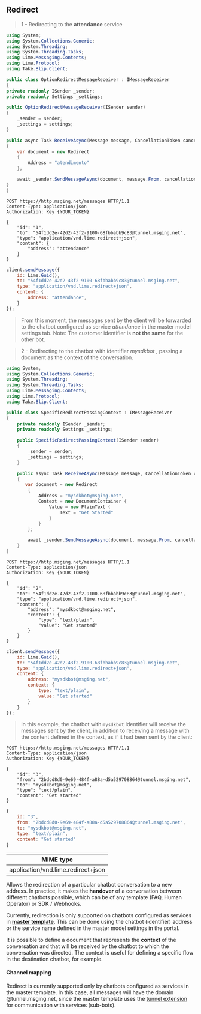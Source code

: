 ## Redirect

> 1 - Redirecting to the **attendance** service

```csharp
using System;
using System.Collections.Generic;
using System.Threading;
using System.Threading.Tasks;
using Lime.Messaging.Contents;
using Lime.Protocol;
using Take.Blip.Client;

public class OptionRedirectMessageReceiver : IMessageReceiver
{
private readonly ISender _sender;
private readonly Settings _settings;

public OptionRedirectMessageReceiver(ISender sender)
{
    _sender = sender;
    _settings = settings;
}

public async Task ReceiveAsync(Message message, CancellationToken cancellationToken)
{
    var document = new Redirect
    {
        Address = "atendimento"
    };

    await _sender.SendMessageAsync(document, message.From, cancellationToken);
}
}
```

```http
POST https://http.msging.net/messages HTTP/1.1
Content-Type: application/json
Authorization: Key {YOUR_TOKEN}

{
    "id": "1",
    "to": "54f1dd2e-42d2-43f2-9100-68fbbabb9c83@tunnel.msging.net",
    "type": "application/vnd.lime.redirect+json",
    "content": {
        "address": "attendance"
    }
}
```

```javascript
client.sendMessage({
    id: Lime.Guid(),
    to: "54f1dd2e-42d2-43f2-9100-68fbbabb9c83@tunnel.msging.net",
    type: "application/vnd.lime.redirect+json",
    content: {
        address: "attendance",
    }
});
```

>From this moment, the messages sent by the client will be forwarded to the chatbot configured as service *attendance* in the master model settings tab. Note: The customer identifier is **not the same** for the other bot.

> 2 - Redirecting to the chatbot with identifier *mysdkbot* , passing a document as the context of the conversation.

```csharp
using System;
using System.Collections.Generic;
using System.Threading;
using System.Threading.Tasks;
using Lime.Messaging.Contents;
using Lime.Protocol;
using Take.Blip.Client;

public class SpecificRedirectPassingContext : IMessageReceiver
{
    private readonly ISender _sender;
    private readonly Settings _settings;

    public SpecificRedirectPassingContext(ISender sender)
    {
        _sender = sender;
        _settings = settings;
    }

    public async Task ReceiveAsync(Message message, CancellationToken cancellationToken)
    {
       var document = new Redirect
        {
            Address = "mysdkbot@msging.net",
            Context = new DocumentContainer {
                Value = new PlainText {
                    Text = "Get Started"
                }
            }
        };

        await _sender.SendMessageAsync(document, message.From, cancellationToken);
    }
}
```

```http
POST https://http.msging.net/messages HTTP/1.1
Content-Type: application/json
Authorization: Key {YOUR_TOKEN}

{
    "id": "2",
    "to": "54f1dd2e-42d2-43f2-9100-68fbbabb9c83@tunnel.msging.net",
    "type": "application/vnd.lime.redirect+json",
    "content": {
        "address": "mysdkbot@msging.net",
        "context": {
            "type": "text/plain",
            "value": "Get started"
        }
    }
}
```

```javascript
client.sendMessage({
    id: Lime.Guid(),
    to: "54f1dd2e-42d2-43f2-9100-68fbbabb9c83@tunnel.msging.net",
    type: "application/vnd.lime.redirect+json",
    content: {
        address: "mysdkbot@msging.net",
        context: {
            type: "text/plain",
            value: "Get started"
        }
    }
});
```

>In this example, the chatbot with `mysdkbot` identifier will receive the messages sent by the client, in addition to receiving a message with the content defined in the context, as if it had been sent by the client:

```http
POST https://http.msging.net/messages HTTP/1.1
Content-Type: application/json
Authorization: Key {YOUR_TOKEN}

{
    "id": "3",
    "from": "2bdcd8d0-9e69-484f-a88a-d5a529708864@tunnel.msging.net",
    "to": "mysdkbot@msging.net",
    "type": "text/plain",
    "content": "Get started"
}
```

```javascript
{
    id: "3",
    from: "2bdcd8d0-9e69-484f-a88a-d5a529708864@tunnel.msging.net",
    to: "mysdkbot@msging.net",
    type: "text/plain",
    content: "Get started"
}
```

| MIME type                          |
|------------------------------------|
| application/vnd.lime.redirect+json |

Allows the redirection of a particular chatbot conversation to a new address. In practice, it makes the **handover** of a conversation between different chatbots possible, which can be of any template (FAQ, Human Operator) or SDK / Webhooks.

Currently, redirection is only supported on chatbots configured as services in [**master template**](https://portal.blip.ai/#/docs/templates/master). This can be done using the chatbot (identifier) address or the service name defined in the master model settings in the portal.

It is possible to define a document that represents the **context** of the conversation and that will be received by the chatbot to which the conversation was directed. The context is useful for defining a specific flow in the destination chatbot, for example.

#### Channel mapping

Redirect is currently supported only by chatbots configured as services in the master template. In this case, all messages will have the domain @tunnel.msging.net, since the master template uses the [tunnel extension](https://portal.blip.ai/#/docs/tunnel) for communication with services (sub-bots).

